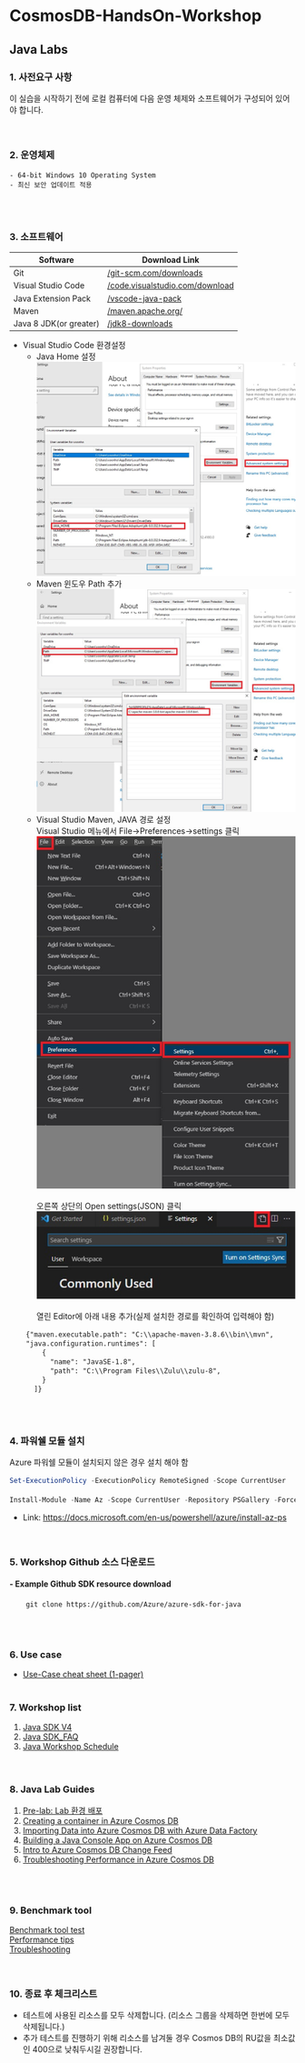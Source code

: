 # CosmosDB-HandsOn-Workshop

## Java Labs

### 1. 사전요구 사항
이 실습을 시작하기 전에 로컬 컴퓨터에 다음 운영 체제와 소프트웨어가 구성되어 있어야 합니다.   
<br></br>
### 2. 운영체제
    - 64-bit Windows 10 Operating System
    - 최신 보안 업데이트 적용
<br></br>
### 3. 소프트웨어
|Software|Download Link|
|---|---|
|Git|[/git-scm.com/downloads](https://git-scm.com/downloads)|
|Visual Studio Code|[/code.visualstudio.com/download](https://go.microsoft.com/fwlink/?Linkid=852157)|
|Java Extension Pack|[/vscode-java-pack](https://marketplace.visualstudio.com/items?itemName=vscjava.vscode-java-pack)|
|Maven|[/maven.apache.org/](https://maven.apache.org/)|
|Java 8 JDK(or greater)|[/jdk8-downloads](https://cdn.azul.com/zulu/bin/zulu8.64.0.15-ca-jdk8.0.342-win_x64.msi)|   
   
* Visual Studio Code 환경설정   
    * Java Home 설정   
<img src="Images/javahome2.jpg" title="px(픽셀) 크기 설정" alt="vscode_setting_1"></img><br/>       
    * Maven 윈도우 Path 추가   
<img src="Images/mvn_path.jpg" title="px(픽셀) 크기 설정" alt="vscode_setting_1"></img><br/>   
    * Visual Studio Maven, JAVA 경로 설정   
Visual Studio 메뉴에서 File->Preferences->settings 클릭
<img src="Images/vscode setting_1.jpg" title="px(픽셀) 크기 설정" alt="vscode_setting_1"></img><br/>   
오른쪽 상단의 Open settings(JSON) 클릭   
<img src="Images/vscode setting_2.jpg" title="px(픽셀) 크기 설정" alt="vscode_setting_1"></img><br/>   
열린 Editor에 아래 내용 추가(실제 설치한 경로를 확인하여 입력해야 함)
```
    {"maven.executable.path": "C:\\apache-maven-3.8.6\\bin\\mvn",
    "java.configuration.runtimes": [
        {
          "name": "JavaSE-1.8",
          "path": "C:\\Program Files\\Zulu\\zulu-8",
        }
      ]}
```
<!--
####    - Test java sample download
```
    git clone https://github.com/Azure-Samples/azure-cosmos-java-getting-started.git
```
####    - Code Test 
```
    cd azure-cosmos-java-getting-started
    mvn clean package
```
-->
<br></br>
### 4. 파워쉘 모듈 설치   
Azure 파워쉘 모듈이 설치되지 않은 경우 설치 해야 함   
```powershell
Set-ExecutionPolicy -ExecutionPolicy RemoteSigned -Scope CurrentUser

Install-Module -Name Az -Scope CurrentUser -Repository PSGallery -Force
```   
* Link: https://docs.microsoft.com/en-us/powershell/azure/install-az-ps   
<br></br>
### 5. Workshop Github 소스 다운로드
####    - Example Github SDK resource download   
```
    git clone https://github.com/Azure/azure-sdk-for-java
```   
 
<br></br>
### 6. Use case
- [Use-Case cheat sheet (1-pager)](https://azurecosmosdb.github.io/labs/decks/1Pager-Use-Cases.pptx) 
<br></br>
### 7. Workshop list
1. [Java SDK V4](https://docs.microsoft.com/ko-kr/azure/cosmos-db/sql/sql-api-sdk-java-v4)   
2. [Java SDK_FAQ](https://docs.microsoft.com/ko-kr/azure/cosmos-db/sql/sql-api-sdk-java-v4#faq)   
3. [Java Workshop Schedule](https://azurecosmosdb.github.io/CosmosDBWorkshops/#schedule)   
<br></br>
<!--
### 8. Workshop deck
1. [Overview, Value Proposition & Use Cases](https://azurecosmosdb.github.io/labs/decks/Overview-Value-Proposition-Use-Cases.pptx)  1day   
2. [Resource Model](https://azurecosmosdb.github.io/labs/decks/Resource-Model.pptx)  1day   
3. [Request Units & Billing](https://azurecosmosdb.github.io/labs/decks/Request-Units-Billing.pptx)  1day   
4. [Data Modeling](https://azurecosmosdb.github.io/labs/decks/Data-Modeling.pptx)  1day   
5. [Prtitioning](https://azurecosmosdb.github.io/labs/decks/Partitioning.pptx)  1day   
6. [SQL API Query](https://azurecosmosdb.github.io/labs/decks/SQL-API-Query.pptx)   
7. [Server Side Programming](https://azurecosmosdb.github.io/labs/decks/Server-Side-Programming.pptx)   
8. [Troubleshooting](https://azurecosmosdb.github.io/labs/decks/Troubleshooting.pptx)   
9. [Concurrency](https://azurecosmosdb.github.io/labs/decks/Concurrency.pptx)   
10. [Change Feed](https://azurecosmosdb.github.io/labs/decks/Change-Feed.pptx)   
11. [Global Distribution](https://azurecosmosdb.github.io/labs/decks/Global-Distribution.pptx)   
12. [Security](https://azurecosmosdb.github.io/labs/decks/Security.pptx)
<br></br>
-->
### 8. Java Lab Guides
1. [Pre-lab: Lab 환경 배포](https://github.com/Eivissa/CosmosDB-HandsOn-Workshop/blob/main/HandsonLabs/PreLab_%ED%99%98%EA%B2%BD_%EA%B5%AC%EC%84%B1.md#pre-lab-lab-%ED%99%98%EA%B2%BD-%EB%B0%B0%ED%8F%AC)  
2. [Creating a container in Azure Cosmos DB](https://github.com/Eivissa/CosmosDB-HandsOn-Workshop/blob/main/HandsonLabs/Lab01.md#creating-a-container-in-azure-cosmos-db)   
3. [Importing Data into Azure Cosmos DB with Azure Data Factory](https://github.com/Eivissa/CosmosDB-HandsOn-Workshop/blob/main/HandsonLabs/Lab02.md#importing-data-into-azure-cosmos-db-with-azure-data-factory)   
4. [Building a Java Console App on Azure Cosmos DB](https://github.com/Eivissa/CosmosDB-HandsOn-Workshop/blob/main/HandsonLabs/Lab05.md#building-a-java-console-app-on-azure-cosmos-db)   
5. [Intro to Azure Cosmos DB Change Feed](https://github.com/Eivissa/CosmosDB-HandsOn-Workshop/blob/main/HandsonLabs/Lab08.md#intro-to-azure-cosmos-db-change-feed)   
6. [Troubleshooting Performance in Azure Cosmos DB](https://github.com/Eivissa/CosmosDB-HandsOn-Workshop/blob/main/HandsonLabs/Lab09.md#troubleshooting-performance-in-azure-cosmos-db)   

<!--[Lab 1: Creating a container in Azure Cosmos DB]   
[Lab 2: Importing Data into Azure Cosmos DB with Azure Data Factory]   
[Lab 3: Querying in Azure Cosmos DB]   
[Lab 4: Indexing in Azure Cosmos DB]   
[Lab 5: Building a Java Console App on Azure Cosmos DB]   
[Lab 6: Multi-Document Transactions in Azure Cosmos DB]   
[Lab 7: Transactional Continuation in Azure Cosmos DB]   
[Lab 8: Intro to Azure Cosmos DB Change Feed]   
[Lab 9: Troubleshooting Performance in Azure Cosmos DB]   
[Lab 10: Optimistic Concurrency Control in Azure Cosmos DB]   
[Post-lab: Cleaning Up]   
-->
<br></br>
### 9. Benchmark tool
[Benchmark tool test](https://github.com/Azure/azure-sdk-for-java/tree/main/sdk/cosmos/azure-cosmos-benchmark)   
[Performance tips](https://docs.microsoft.com/ko-kr/azure/cosmos-db/sql/performance-tips-java-sdk-v4-sql)   
[Troubleshooting](https://docs.microsoft.com/ko-kr/azure/cosmos-db/sql/troubleshoot-java-sdk-v4-sql)   
<br></br>
### 10. 종료 후 체크리스트
- 테스트에 사용된 리소스를 모두 삭제합니다. (리소스 그룹을 삭제하면 한번에 모두 삭제됩니다.)
- 추가 테스트를 진행하기 위해 리소스를 남겨둘 경우 Cosmos DB의 RU값을 최소값인 400으로 낮춰두시길 권장합니다.
